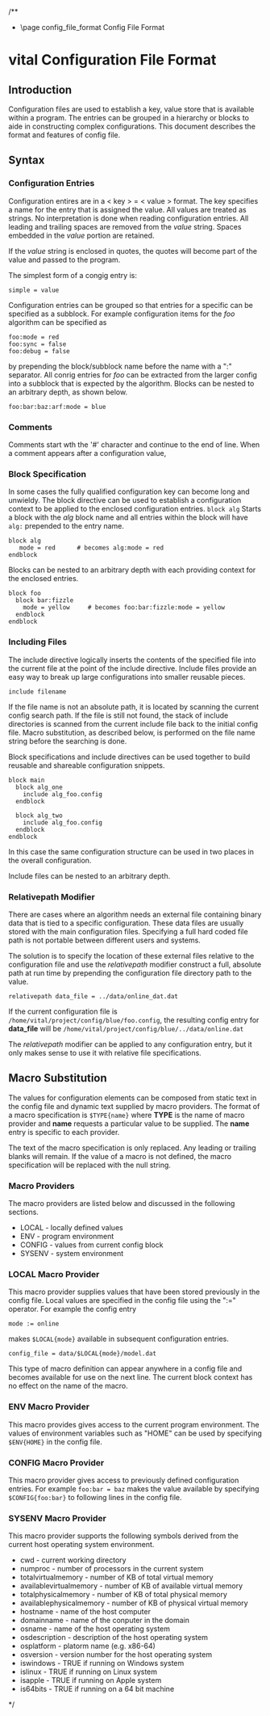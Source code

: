 /**
*  \page config_file_format Config File Format

# vital Configuration File Format

## Introduction

Configuration files are used to establish a key, value store that is available within a program. The entries can be grouped in a hierarchy or blocks to aide in constructing complex configurations. This document describes the format and features of config file.

## Syntax

### Configuration Entries

Configuration entires are in  a < key > = < value > format. The key specifies a name for the entry that is assigned the value. All values are treated as strings. No interpretation is done when reading configuration entries. All leading and trailing spaces are removed from the *value* string. Spaces embedded in the *value* portion are retained.

If the *value* string is enclosed in quotes, the quotes will become part of the value and passed to the program.

The simplest form of a congig entry is:

```
simple = value

```

Configuration entries can be grouped so that entries for a specific can be specified as a subblock. For example configuration items for the *foo* algorithm can be specified as

```
foo:mode = red
foo:sync = false
foo:debug = false

```
by prepending the block/subblock name before the name with a ":" separator. All conrig entries for *foo* can be extracted from the larger config into a subblock that is expected by the algorithm. Blocks can be nested to an arbitrary depth, as shown below.

`foo:bar:baz:arf:mode = blue`

### Comments

Comments start wth the '#' character and continue to the end of line. When a comment appears after a configuration value,

### Block Specification

In some cases the fully qualified configuration key can become long and unwieldy. The block directive can be used to establish a configuration context to be applied to the enclosed configuration entries.
`block alg`
Starts a block with the *alg* block name and all entries within the block will have `alg:` prepended to the entry name.
```
block alg
   mode = red      # becomes alg:mode = red
endblock

```
Blocks can be nested to an arbitrary depth with each providing context for the enclosed entries.

```
block foo
  block bar:fizzle
    mode = yellow     # becomes foo:bar:fizzle:mode = yellow
  endblock
endblock

```
### Including Files

The include directive logically inserts the contents of the specified file into the current file at the point of the include directive. Include files provide an easy way to break up large configurations into smaller reusable pieces.

`include filename`

If the file name is not an absolute path, it is located by scanning the current config search path. If the file is still not found, the stack of include directories is scanned from the current include file back to the initial config file. Macro substitution, as described below, is performed on the file name string before the searching is done.

Block specifications and include directives can be used together to build reusable and shareable configuration snippets.

```
block main
  block alg_one
    include alg_foo.config
  endblock

  block alg_two
    include alg_foo.config
  endblock
endblock

```
In this case the same configuration structure can be used in two places in the overall configuration.

Include files can be nested to an arbitrary depth.

### Relativepath Modifier

There are cases where an algorithm needs an external file containing binary data that is tied to a specific configuration. These data files are usually stored with the main configuration files. Specifying a full hard coded file path is not portable between different users and systems.

The solution is to specify the location of these external files relative to the configuration file and use the *relativepath* modifier construct a full, absolute path at run time by prepending the configuration file directory path to the value.

```
relativepath data_file = ../data/online_dat.dat
```

If the current configuration file is `/home/vital/project/config/blue/foo.config`, the resulting config entry for **data_file** will be `/home/vital/project/config/blue/../data/online.dat`

The *relativepath* modifier can be applied to any configuration entry, but it only makes sense to use it with relative file specifications.

## Macro Substitution

The values for configuration elements can be composed from static text in the config file and dynamic text supplied by macro providers. The format of a macro specification is `$TYPE{name}` where **TYPE** is the name of macro provider and **name** requests a particular value to be supplied. The **name** entry is specific to each provider.

The text of the macro specification is only replaced. Any leading or trailing blanks will remain. If the value of a macro is not defined, the macro specification will be replaced with the null string.

### Macro Providers

The macro providers are listed below and discussed in the following sections.

- LOCAL - locally defined values
- ENV - program environment
- CONFIG - values from current config block
- SYSENV - system environment


### LOCAL Macro Provider

This macro provider supplies values that have been stored previously in the config file. Local values are specified in the config file using the ":=" operator. For example the config entry
```
mode := online
```
makes `$LOCAL{mode}` available in subsequent configuration entries.

```
config_file = data/$LOCAL{mode}/model.dat
```

This type of macro definition can appear anywhere in a config file and becomes available for use on the next line. The current block context has no effect on the name of the macro.

### ENV Macro Provider

This macro provides gives access to the current program environment. The values of environment variables such as "HOME" can be used by specifying `$ENV{HOME}` in the config file.

### CONFIG Macro Provider

This macro provider gives access to previously defined configuration entries. For example
`foo:bar = baz`
makes the value available by specifying `$CONFIG{foo:bar}` to following lines in the config file.

### SYSENV Macro Provider

This macro provider supports the following symbols derived from the current host operating system environment.

- cwd - current working directory
- numproc - number of processors in the current system
- totalvirtualmemory - number of KB of total virtual memory
- availablevirtualmemory - number of KB of available virtual memory
- totalphysicalmemory - number of KB of total physical memory
- availablephysicalmemory - number of KB of physical virtual memory
- hostname - name of the host computer
- domainname - name of the conputer in the domain
- osname - name of the host operating system
- osdescription - description of the host operating system
- osplatform - platorm name (e.g. x86-64)
- osversion - version number for the host operating system
- iswindows - TRUE if running on Windows system
- islinux - TRUE if running on Linux system
- isapple - TRUE if running on Apple system
- is64bits - TRUE if running on a 64 bit machine

*/
